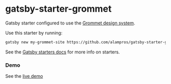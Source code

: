# gatsby-starter-grommet
Gatsby starter configured to use the [Grommet design system](https://grommet.github.io/).

Use this starter by running:

```sh
gatsby new my-grommet-site https://github.com/alampros/gatsby-starter-grommet
```

See the [Gatsby starters docs](https://www.gatsbyjs.org/docs/gatsby-starters/) for more info on starters.

### Demo

See the [live demo](https://alampros.github.io/gatsby-starter-grommet/)
